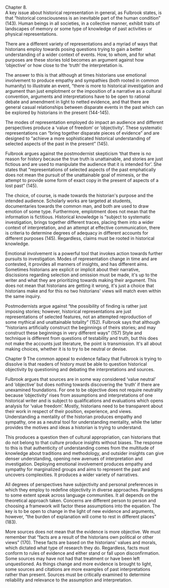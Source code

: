Chapter 8.  
A key issue about historical representation in general, as Fulbrook states, is that “historical consciousness is an inevitable part of the human condition” (143). Human beings in all societies, in a collective manner, exhibit traits of landscapes of memory or some type of knowledge of past activities or physical representations. 

There are a different variety of representations and a myriad of ways that historians employ towards posing questions trying to gain a better understanding of a wider context of events. How, to whom, and for what purposes are these stories told becomes an argument against how ‘objective’ or how close to the ‘truth’ the interpretation is.  

The answer to this is that although at times historians use emotional involvement to produce empathy and sympathies (both rooted in common humanity) to illustrate an event, “there is more to historical investigation and argument than just emplotment or the imposition of a narrative as a cultural convention, arguments and interpretations have to be open to rational debate and amendment in light to netted evidence, and that there are general casual relationships between disparate events in the past which can be explored by historians in the present (144-145).  

The modes of representation employed do impact an audience and different perspectives produce a ‘value of freedom’ or ‘objectivity’. These systematic representations can “bring together disparate pieces of evidence” and are designed to “achieve a more sophisticated historical understanding of selected aspects of the past in the present” (145). 

Fulbrook argues against the postmodernist skepticism ‘that there is no reason for history because the true truth is unattainable, and stories are just fictious and are used to manipulate the audience that it is intended for’. She states that “representations of selected aspects of the past emphatically does not mean the pursuit of the unattainable goal of mimesis, or the attempt to provide some form of exact copy in the present of aspects of a lost past” (145).  

The choice, of course, is made towards the historian's purpose and the intended audience. Scholarly works are targeted at students, documentaries towards the common man, and both are used to draw emotion of some type. Furthermore, emplotment does not mean that the information is fictitious. Historical knowledge is “subject to systematic investigation, brings together different traces, placing them into a wider context of interpretation, and an attempt at effective communication, there is criteria to determine degrees of adequacy in different accounts for different purposes (145). Regardless, claims must be rooted in historical knowledge. 

Emotional involvement is a powerful tool that invokes action towards further pursuits to investigation. Modes of representation change in time and are contested, it provides all manners of insights, and has different aims. Sometimes historians are explicit or implicit about their narrative, discissions regarding selection and omission must be made, it's up to the writer and what they are prioritizing towards making their argument. This does not mean that historians are getting it wrong, it's just a choice that historians make and for this no two historians' views will match even within the same inquiry. 

Postmodernists argue against “the possibility of finding is rather just imposing stories; however, historical representations are just representations of selected features, not an attempted reproduction of some mythical and unattainable totality” (152). Fulbrook says that although “historians artificially construct the beginnings of theirs stories; and may construct these beginnings in very different ways” (157) Style and technique is different from questions of testability and truth, but this does not make the accounts just literature, the point is transmission. It's all about making choices, whether it is to try to be neutral or devise. 

 
Chapter 9 
The common appeal to evidence fallacy that Fulbrook is trying to dissolve is that readers of history must be able to question historical objectivity by questioning and debating the interpretations and sources.  

Fulbrook argues that sources are in some way considered ‘value neutral’ and ‘objective’ but does nothing towards discovering the ‘truth’ if there are unexamined foundations. For one to be objective does not require neutrality because ‘objectivity’ rises from assumptions and interpretations of one historical writer and is subject to qualifications and evaluations which opens analysis for ‘value freedom’. Mostly, historians need to be transparent about their work in respect of their position, experience, and views. Understanding a mentality of the historian produces empathy and sympathy, one as a neutral tool for understanding mentality, while the latter provides the motives and ideas a historian is trying to understand. 

This produces a question then of cultural appropriation, can historians that do not belong to that culture produce insights without biases. The response to this is that authenticity of understanding comes from the multitude of knowledge about traditions and methodology, and outsider insights can give denser understanding, opening new avenues of interpretation and investigation. Deploying emotional involvement produces empathy and sympathy for marginalized groups and aims to represent the past and uncovers complexities. It produces a wider variety of narratives. 

All degrees of perspectives have subjectivity and personal preferences in which they employ to redefine objectivity in diverse approaches. Paradigms to some extent speak across language communities. It all depends on the theoretical approach taken. Concerns are different person to person and choosing a framework will factor these assumptions into the equation. The key is to be open to change in the light of new evidence and arguments, however, “the burden of explanation will come to rest in different places” (183). 

More sources does not mean that the evidence is more objective. We must remember that “facts are a result of the historians own political or other views” (170). These facts are based on the historians' values and morals, which dictated what type of research they do. Regardless, facts must conform to rules of evidence and either stand or fall upon disconfirmation. Some sources may have not had that treatment or have been left unquestioned. As things change and more evidence is brought to light, some sources and citations are more examples of past interpretations rather than present. Sources must be critically examined to determine reliability and relevance to the assumption and interpretation.  

 